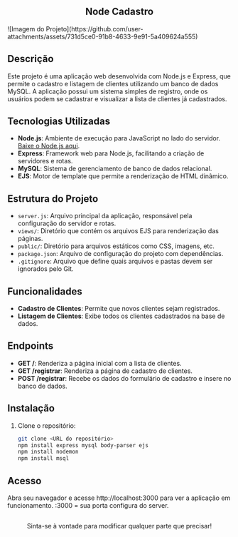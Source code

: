 <div align="center">

## Node Cadastro  

</div>
![Imagem do Projeto](https://github.com/user-attachments/assets/731d5ce0-91b8-4633-9e91-5a409624a555)

## Descrição
Este projeto é uma aplicação web desenvolvida com Node.js e Express, que permite o cadastro e listagem de clientes utilizando um banco de dados MySQL. A aplicação possui um sistema simples de registro, onde os usuários podem se cadastrar e visualizar a lista de clientes já cadastrados.

## Tecnologias Utilizadas
- **Node.js**: Ambiente de execução para JavaScript no lado do servidor. [Baixe o Node.js aqui](https://nodejs.org/en/download/).
- **Express**: Framework web para Node.js, facilitando a criação de servidores e rotas.
- **MySQL**: Sistema de gerenciamento de banco de dados relacional.
- **EJS**: Motor de template que permite a renderização de HTML dinâmico.

## Estrutura do Projeto
- `server.js`: Arquivo principal da aplicação, responsável pela configuração do servidor e rotas.
- `views/`: Diretório que contém os arquivos EJS para renderização das páginas.
- `public/`: Diretório para arquivos estáticos como CSS, imagens, etc.
- `package.json`: Arquivo de configuração do projeto com dependências.
- `.gitignore`: Arquivo que define quais arquivos e pastas devem ser ignorados pelo Git.

## Funcionalidades
- **Cadastro de Clientes**: Permite que novos clientes sejam registrados.
- **Listagem de Clientes**: Exibe todos os clientes cadastrados na base de dados.

## Endpoints
- **GET /**: Renderiza a página inicial com a lista de clientes.
- **GET /registrar**: Renderiza a página de cadastro de clientes.
- **POST /registrar**: Recebe os dados do formulário de cadastro e insere no banco de dados.

## Instalação
1. Clone o repositório:
   ```bash
   git clone <URL do repositório>
   npm install express mysql body-parser ejs
   npm install nodemon 
   npm install msql 

## Acesso
Abra seu navegador e acesse http://localhost:3000 para ver a aplicação em funcionamento. :3000 = sua porta configura do server.




<div align="center">

##
Sinta-se à vontade para modificar qualquer parte que precisar!

</div>
